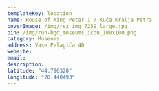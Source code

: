 ```yaml
---
templateKey: location
name: House of King Petar I / Kuća Kralja Petra
coverImage: /img/rsz_img_7259_large.jpg
pin: /img/run-bgd_museums_icon_100x100.png
category: Museums
address: Vase Pelagića 40
website:
email: 
description:
latitude: "44.790328"
longitude: "20.440493"
---
```


